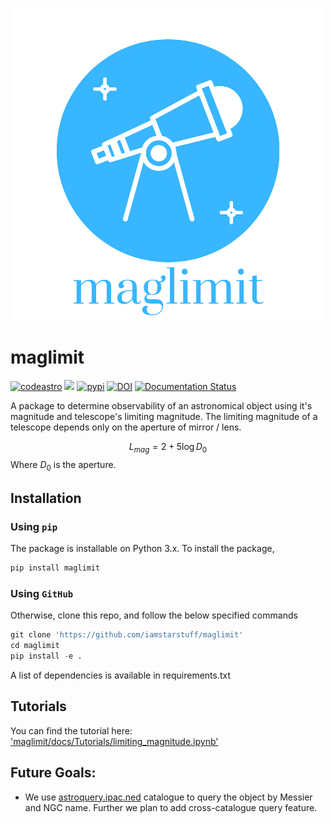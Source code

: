 <p align="center">
   <img src="maglimit_logo.png" />
</p>

# maglimit

[![codeastro](https://img.shields.io/badge/Made%20at-Code/Astro-blueviolet.svg)](https://semaphorep.github.io/codeastro/)
![](https://img.shields.io/github/license/iamstarstuff/maglimit)
[![pypi](https://img.shields.io/pypi/v/maglimit)](https://pypi.org/project/maglimit/)
[![DOI](https://zenodo.org/badge/506751105.svg)](https://zenodo.org/badge/latestdoi/506751105)
[![Documentation Status](https://readthedocs.org/projects/maglimit/badge/?version=latest)](https://maglimit.readthedocs.io/en/latest/?badge=latest)

A package to determine observability of an astronomical object using it's magnitude and telescope's limiting magnitude.
The limiting magnitude of a telescope depends only on the aperture of mirror / lens.  


$$L_{mag} = 2 + 5\log{D_0}$$
Where $D_0$ is the aperture.  



## Installation

### Using `pip`
The package is installable on Python 3.x. To install the package,

```python
pip install maglimit
```

### Using `GitHub`
Otherwise, clone this repo, and follow the below specified commands

```python
git clone 'https://github.com/iamstarstuff/maglimit'
cd maglimit
pip install -e .
```
A list of dependencies is available in requirements.txt

 ## Tutorials
 You can find the tutorial here: ['maglimit/docs/Tutorials/limiting_magnitude.ipynb'](https://github.com/iamstarstuff/maglimit/blob/main/docs/Tutorial/limiting_magnitude.ipynb)


 ## Future Goals:
 - We use [astroquery.ipac.ned](https://astroquery.readthedocs.io/en/latest/ipac/ned/ned.html) catalogue to query the object by Messier and NGC name. 
    Further we plan to add cross-catalogue query feature.